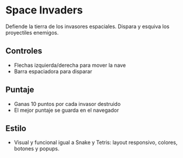 # Space Invaders

Defiende la tierra de los invasores espaciales. Dispara y esquiva los proyectiles enemigos.

## Controles
- Flechas izquierda/derecha para mover la nave
- Barra espaciadora para disparar

## Puntaje
- Ganas 10 puntos por cada invasor destruido
- El mejor puntaje se guarda en el navegador

## Estilo
- Visual y funcional igual a Snake y Tetris: layout responsivo, colores, botones y popups.
